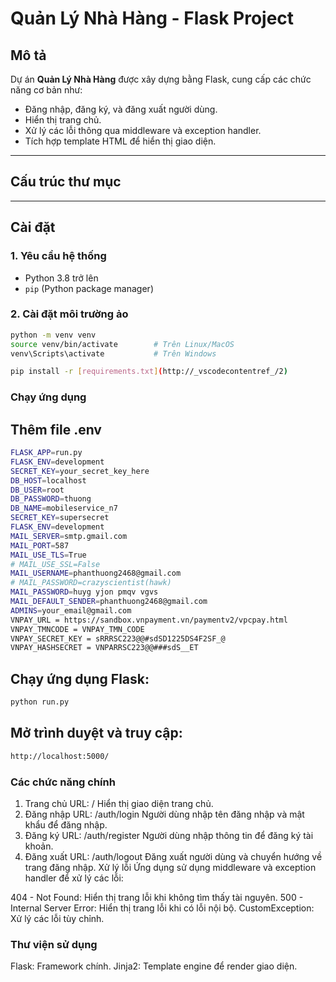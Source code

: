 # Quản Lý Nhà Hàng - Flask Project

## Mô tả

Dự án **Quản Lý Nhà Hàng** được xây dựng bằng Flask, cung cấp các chức năng cơ bản như:

- Đăng nhập, đăng ký, và đăng xuất người dùng.
- Hiển thị trang chủ.
- Xử lý các lỗi thông qua middleware và exception handler.
- Tích hợp template HTML để hiển thị giao diện.

---

## Cấu trúc thư mục

---

## Cài đặt

### 1. Yêu cầu hệ thống

- Python 3.8 trở lên
- `pip` (Python package manager)

### 2. Cài đặt môi trường ảo

```bash
python -m venv venv
source venv/bin/activate        # Trên Linux/MacOS
venv\Scripts\activate           # Trên Windows

pip install -r [requirements.txt](http://_vscodecontentref_/2)
```

### Chạy ứng dụng

## Thêm file .env

```bash
FLASK_APP=run.py
FLASK_ENV=development
SECRET_KEY=your_secret_key_here
DB_HOST=localhost
DB_USER=root
DB_PASSWORD=thuong
DB_NAME=mobileservice_n7
SECRET_KEY=supersecret
FLASK_ENV=development
MAIL_SERVER=smtp.gmail.com
MAIL_PORT=587
MAIL_USE_TLS=True
# MAIL_USE_SSL=False
MAIL_USERNAME=phanthuong2468@gmail.com
# MAIL_PASSWORD=crazyscientist(hawk)
MAIL_PASSWORD=huyg yjon pmqv vgvs
MAIL_DEFAULT_SENDER=phanthuong2468@gmail.com
ADMINS=your_email@gmail.com
VNPAY_URL = https://sandbox.vnpayment.vn/paymentv2/vpcpay.html
VNPAY_TMNCODE = VNPAY_TMN_CODE
VNPAY_SECRET_KEY = sRRRSC223@@#sdSD1225DS4F2SF_@
VNPAY_HASHSECRET = VNPARRSC223@@###sdS__ET
```

## Chạy ứng dụng Flask:

```bash
python run.py
```

## Mở trình duyệt và truy cập:

```bash
http://localhost:5000/
```

### Các chức năng chính

1. Trang chủ
   URL: /
   Hiển thị giao diện trang chủ.
2. Đăng nhập
   URL: /auth/login
   Người dùng nhập tên đăng nhập và mật khẩu để đăng nhập.
3. Đăng ký
   URL: /auth/register
   Người dùng nhập thông tin để đăng ký tài khoản.
4. Đăng xuất
   URL: /auth/logout
   Đăng xuất người dùng và chuyển hướng về trang đăng nhập.
   Xử lý lỗi
   Ứng dụng sử dụng middleware và exception handler để xử lý các lỗi:

404 - Not Found: Hiển thị trang lỗi khi không tìm thấy tài nguyên.
500 - Internal Server Error: Hiển thị trang lỗi khi có lỗi nội bộ.
CustomException: Xử lý các lỗi tùy chỉnh.

### Thư viện sử dụng

Flask: Framework chính.
Jinja2: Template engine để render giao diện.
